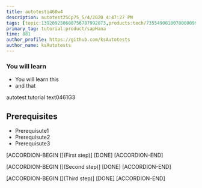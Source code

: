 ```yaml
---
title: autotesti460w4
description: autotest25Cp75_5/4/2020 4:47:27 PM
tags: [topic:139269250608756787992873,products:tech/73554900100700000996,tutorial:experience/advanced]
primary_tag: tutorial:product/sapHana
time: 881
author_profile: https://github.com/ksAutotests
author_name: ksAutotests
---
```

### You will learn
- You will learn this
- and that

autotest tutorial text0461G3

## Prerequisites
- Prerequisute1
- Prerequisute2
- Prerequisute3

[ACCORDION-BEGIN [](First step)]
[DONE]
[ACCORDION-END]

[ACCORDION-BEGIN [](Second step)]
[DONE]
[ACCORDION-END]

[ACCORDION-BEGIN [](Third step)]
[DONE]
[ACCORDION-END]

